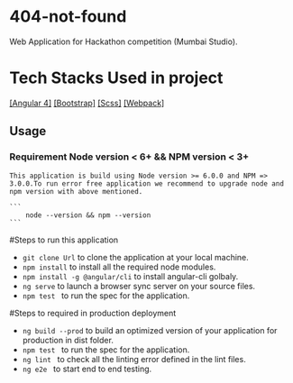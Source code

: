 # 404-not-found
Web Application for Hackathon competition (Mumbai Studio).


# Tech Stacks Used in project

[[Angular 4]](https://angular.io/)
[[Bootstrap]](https://getbootstrap.com/docs/3.3/)
[[Scss]](http://sass-lang.com/)
[[Webpack]](https://webpack.js.org/)


## Usage

### Requirement Node version < 6+ && NPM version < 3+
    This application is build using Node version >= 6.0.0 and NPM => 3.0.0.To run error free application we recommend to upgrade node and npm version with above mentioned.
    
    ```
        node --version && npm --version
    ```    

#Steps to run this application
- `git clone Url` to clone the application at your local machine.
- `npm install`   to install all the required node modules.
- `npm install -g @angular/cli`   to install angular-cli golbaly.
- `ng serve`      to launch a browser sync server on your source files.
- `npm test ` to run the spec for the application.

#Steps to required in production deployment
- `ng build --prod` to build an optimized version of your application for production in dist folder.
- `npm test ` to run the spec for the application.
- `ng lint ` to check all the linting error defined in the lint files.
- `ng e2e ` to start end to end testing.


